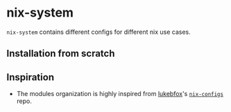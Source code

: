 # nix-system

`nix-system` contains different configs for different nix use cases.

## Installation from scratch

## Inspiration

- The modules organization is highly inspired from [lukebfox](https://github.com/lukebfox)'s [`nix-configs`](https://github.com/lukebfox/nix-configs) repo.
